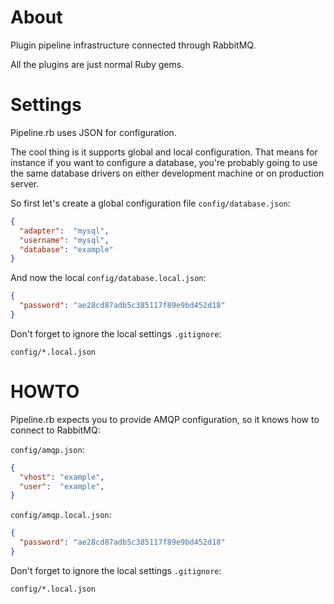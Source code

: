 # About

Plugin pipeline infrastructure connected through RabbitMQ.

All the plugins are just normal Ruby gems.

# Settings

Pipeline.rb uses JSON for configuration.

The cool thing is it supports global and local configuration. That means for instance if you want to configure a database, you're probably going to use the same database drivers on either development machine or on production server.

So first let's create a global configuration file `config/database.json`:

```json
{
  "adapter":  "mysql",
  "username": "mysql",
  "database": "example"
}
```

And now the local `config/database.local.json`:

```json
{
  "password": "ae28cd87adb5c385117f89e9bd452d18"
}
```

Don't forget to ignore the local settings `.gitignore`:

```
config/*.local.json
```

# HOWTO

Pipeline.rb expects you to provide AMQP configuration, so it knows how to connect to RabbitMQ:

`config/amqp.json`:

```json
{
  "vhost": "example",
  "user":  "example",
}
```

`config/amqp.local.json`:

```json
{
  "password": "ae28cd87adb5c385117f89e9bd452d18"
}
```

Don't forget to ignore the local settings `.gitignore`:

```
config/*.local.json
```
